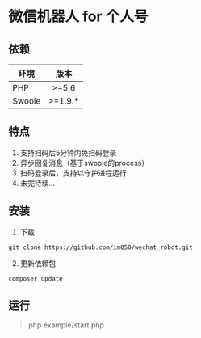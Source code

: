 # 微信机器人 for 个人号
## 依赖

| 环境          | 版本           |
| ------------- |:-------------:|
| PHP           | \>=5.6 | 
| Swoole        | \>=1.9.*      |

## 特点

1. 支持扫码后5分钟内免扫码登录
2. 异步回复消息（基于swoole的process）
3. 扫码登录后，支持以守护进程运行
4. 未完待续...

## 安装

1. 下载
```
git clone https://github.com/im050/wechat_robot.git
```
2. 更新依赖包
```
composer update
```

## 运行

> php example/start.php